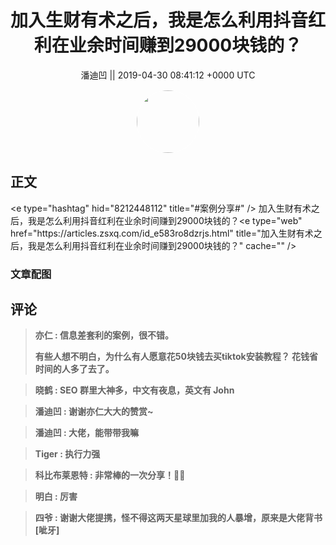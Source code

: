 <h1 align="center">加入生财有术之后，我是怎么利用抖音红利在业余时间赚到29000块钱的？</h1>




<p align="center">
    <a>潘迪凹 || 2019-04-30 08:41:12 &#43;0000 UTC</a>
</p>

<div align="center">
    <img src="https://images.zsxq.com/Fm44aignexPkbC6RS5kG6Luq3uxR?e=1590940799&amp;token=kIxbL07-8jAj8w1n4s9zv64FuZZNEATmlU_Vm6zD:f58yjscRDGEg451aU6ISSPFWEqA=" width="100" height="100" style="border:1px solid;border-radius:50%; color:#ffffff"/>
</div>




## 正文

<div>
&lt;e type=&#34;hashtag&#34; hid=&#34;8212448112&#34; title=&#34;#案例分享#&#34; /&gt; 加入生财有术之后，我是怎么利用抖音红利在业余时间赚到29000块钱的？&lt;e type=&#34;web&#34; href=&#34;https://articles.zsxq.com/id_e583ro8dzrjs.html&#34; title=&#34;加入生财有术之后，我是怎么利用抖音红利在业余时间赚到29000块钱的？&#34; cache=&#34;&#34; /&gt;
</div>

### 文章配图

<div class="image" align="center">

</div>


## 评论

<div align="left">
<div>

<blockquote >
<span> <strong>亦仁 : 信息差套利的案例，很不错。 

有些人想不明白，为什么有人愿意花50块钱去买tiktok安装教程？  花钱省时间的人多了去了。 </strong></span>
</blockquote>

<blockquote >
<span> <strong>晓鹤 : SEO 群里大神多，中文有夜息，英文有 John </strong></span>
</blockquote>

<blockquote >
<span> <strong>潘迪凹 : 谢谢亦仁大大的赞赏~ </strong></span>
</blockquote>

<blockquote >
<span> <strong>潘迪凹 : 大佬，能带带我嘛 </strong></span>
</blockquote>

<blockquote >
<span> <strong>Tiger : 执行力强 </strong></span>
</blockquote>

<blockquote >
<span> <strong>科比布莱恩特 : 非常棒的一次分享！🙌🙌 </strong></span>
</blockquote>

<blockquote >
<span> <strong>明白 : 厉害 </strong></span>
</blockquote>

<blockquote >
<span> <strong>四爷 : 谢谢大佬提携，怪不得这两天星球里加我的人暴增，原来是大佬背书[呲牙] </strong></span>
</blockquote>

</div>
</div>